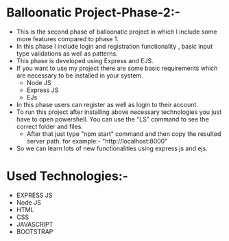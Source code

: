 # Balloonatic Project-Phase-2:-
- This is the second phase of balloonatic project in which I include some more features compared to phase 1.
- In this phase I include login and registration functionality , basic input type validations as well as patterns.
- This phase is developed using Express and EJS.
- If you want to use my project there are some basic requirements which are necessary to be installed in your system.
  - Node JS
  - Express JS
  - EJs 
- In this phase users can register as well as login to their account. 
- To run this project after installing above necessary technologies you just have to open powershell. You can use the "LS" command to see the correct folder and files.
  - After that just type "npm start" command and then copy the resulted server path. for example:- "http://localhost:8000" 
- So we can learn lots of new functionalities using express js and ejs.

# Used Technologies:-
- EXPRESS JS
- Node JS
- HTML
- CSS
- JAVASCRIPT
- BOOTSTRAP

